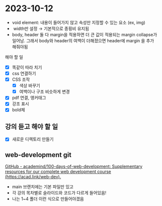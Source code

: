 # 2023-10-12
- void element: 내용이 들어가지 않고 속성만 지정할 수 있는 요소 (ex, img)
- <img> width만 설정 → 기본적으로 종횡비 유지됨
- body, header 둘 다 margin을 적용하면 더 큰 값이 적용되는 margin collapse가 일어남. 그래서 body와 header의 여백이 더해졌으면 header에 margin 을 추가해줘야됨

해야 할 일

- [x]  똑같이 따라 치기
- [x]  css 연결하기
- [x]  CSS 조작
    - [x]  색상 바꾸기
    - [x]  여백이나 구조 비슷하게 변경
- [x]  pdf 연결, 앵커태그
- [x]  강조 표시
- [x]  bold체

## 강의 듣고 해야 할 일

- [x]  새로운 디렉토리 만들기

## web-development git

[GitHub - academind/100-days-of-web-development: Supplementary resources for our complete web development course (https://acad.link/web-dev).](https://github.com/academind/100-days-of-web-development/tree/main)

- main 브랜치에는 기본 파일만 있고
- 각 강의 목차별로 슬라이드와 코드가 다르게 들어있음!
- 나는 1~4 폴더 이런 식으로 만들어야겠음